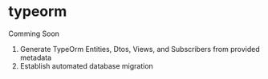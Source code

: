 # typeorm

Comming Soon

1. Generate TypeOrm Entities, Dtos, Views, and Subscribers from provided metadata
2. Establish automated database migration

